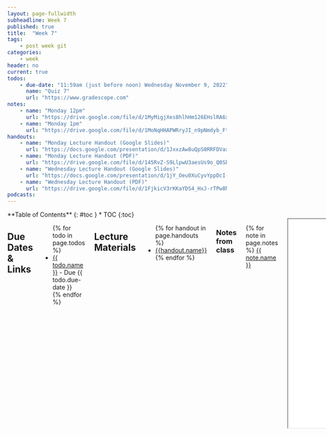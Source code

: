 ```yaml
---
layout: page-fullwidth
subheadline: Week 7
published: true
title:  "Week 7"
tags:
    - post week git
categories:
    - week
header: no
current: true
todos:
    - due-date: "11:59am (just before noon) Wednesday November 9, 2022"
      name: "Quiz 7"
      url: "https://www.gradescope.com"
notes:
    - name: "Monday 12pm"
      url: "https://drive.google.com/file/d/1MyMigjXes8hlhHm126EHslRA6xyZt0Dt"
    - name: "Monday 1pm"
      url: "https://drive.google.com/file/d/1MoNqHHAPWRryJI_n9pNmdyb_FtH16htg"
handouts:
    - name: "Monday Lecture Handout (Google Slides)"
      url: "https://docs.google.com/presentation/d/1JxxzAw8uQpS0RRFDVaxomKx53XQUrcsrMyuaeWppmaA/edit?usp=sharing"
    - name: "Monday Lecture Handout (PDF)"
      url: "https://drive.google.com/file/d/145RvZ-S9LlpwU3aesUs9o_Q0SbeYut-s/view?usp=sharing"
    - name: "Wednesday Lecture Handout (Google Slides)"
      url: "https://docs.google.com/presentation/d/1jY_Oeu0XuCyvYppDcI-qe8D7IGx9Q-jJ5tItfDagqnc/edit?usp=sharing"
    - name: "Wednesday Lecture Handout (PDF)"
      url: "https://drive.google.com/file/d/1FjkicV3rKKaYDS4_HxJ-rTPw8NQJ4g4v/view?usp=sharing"
podcasts:
---
```


<div class="row">
<div class="medium-4 medium-push-8 columns" markdown="1">
<div class="panel radius fixed-toc"  data-options="sticky_on:large" markdown="1">
**Table of Contents**
{: #toc }
*  TOC
{:toc}
</div>
</div><!-- /.medium-4.columns -->

<div class="medium-8 medium-pull-4 columns" markdown="1">

## Due Dates & Links
<ul>
{% for todo in page.todos %}
<li><a href="{{ todo.url }}">{{ todo.name }}</a> - Due {{ todo.due-date }}</li>
{% endfor %}
</ul>

## Lecture Materials
<ul>
{% for handout in page.handouts %}
<li><a href="{{handout.url}}">{{handout.name}}</a></li>
{% endfor %}
</ul>

### Notes from class
{% for note in page.notes %}
<a href="{{ note.url }}">{{ note.name }}</a>
<iframe src="{{ note.url }}/preview" width="640" height="480" allow="autoplay"></iframe>
{% endfor %}

### Links to Podcast
**Note:** Links will require you to log in as a UCSD student
<ul>
{% for link in page.podcasts %} 
<li><a href="{{link.url}}">{{link.name}}</a></li>
{% endfor %}
</ul>

## Material

- Check out this Piazza post for some programming videos: [https://piazza.com/class/l7pbb88wlepvh/post/426](https://piazza.com/class/l7pbb88wlepvh/post/426)

## Lab Tasks

In this week's lab you will write an automatic “grader” for some of the
methods we worked on in week 3.

In particular, you'll write a script and a test file that gives a score to the
functionality of a student-submitted `ListExamples` file and class (see
[ListExamples.java](https://github.com/ucsd-cse15l-f22/lab3/blob/main/ListExamples.java)).
The specific format is that you'll write a `bash` script that takes the URL of
a Github repository and prints out a grade:

```
$ bash grade.sh https://github.com/some-username/some-repo-name
... messages about points ...
```

This will work with a test file that _you_ write in order to grade students'
work. You can use this repository to get started with your grader
implementation; you should **make a fork**:

[https://github.com/ucsd-cse15l-f22/list-examples-grader](https://github.com/ucsd-cse15l-f22/list-examples-grader)

### “Student” Submissions

Assume the assignment spec was to submit:

- A repository with a file called `ListExamples.java`
- In that file, a class called `ListExamples`
- In that class, two methods:
  - `static List<String> filter(List<String> s, StringChecker sc)`
  - `static List<String> merge(List<String> list1, List<String> list2)`
- These methods should have the implementations suggested in [lab 3](/week/week3/)

You should use the following repositories to test your grader:

- [https://github.com/ucsd-cse15l-f22/list-methods-lab3](https://github.com/ucsd-cse15l-f22/list-methods-lab3),
  which has the same code as the starter from lab 3
- [https://github.com/ucsd-cse15l-f22/list-methods-corrected](https://github.com/ucsd-cse15l-f22/list-methods-corrected),
  which has the methods corrected (I would expect this to get full or
  near-to-full credit)
- [https://github.com/ucsd-cse15l-f22/list-methods-compile-error](https://github.com/ucsd-cse15l-f22/list-methods-compile-error),
  which has a syntax error of a missing semicolon. Note that your job is _not_
  to fix this, but to decide what to do in your grader with such a submission!
- [https://github.com/ucsd-cse15l-f22/list-methods-signature](https://github.com/ucsd-cse15l-f22/list-methods-signature),
  which has the types for the arguments of `filter` in the wrong order, so it
  doesn't match the expected behavior.
- [https://github.com/ucsd-cse15l-f22/list-methods-filename](https://github.com/ucsd-cse15l-f22/list-methods-filename),
  which has a great implementation saved in a file with the wrong name.
- [https://github.com/ucsd-cse15l-f22/list-methods-nested](https://github.com/ucsd-cse15l-f22/list-methods-nested),
  which has a great implementation saved in a nested directory called `pa1`.
- **Challenge**
  [https://github.com/ucsd-cse15l-f22/list-examples-subtle](https://github.com/ucsd-cse15l-f22/list-examples-subtle),
  which has more subtle bugs (hints: see
  [`assertSame`](https://javadoc.io/doc/junit/junit/latest/index.html), which
  compares with `==` rather than `.equals()`, and think hard about duplicates
  for `merge`)

### Your Grading Script

For each of the submissions above, your grader should produce either:

- A grade message that says something about a score (maybe pass/fail, or maybe
  a proportion of tests passed – your choice) if the tests run.
- A useful feedback message that says what went wrong if for any reason the
  tests couldn't be run (compile error, wrong file submitted, etc.)

A general workflow for your script could be:

1. Clone the repository of the student submission to a well-known directory
name (provided in starter code)
2. Check that the student code has the correct file submitted. If they didn't,
detect and give helpful feedback about it.
  - Useful tools here are `if` and `-e`/`-f`. You can use the `exit` command to
    quit a bash script early.
3. Somehow get the student code and your test `.java` file into the same
directory
  - Useful tools here might be `cp` and maybe `mkdir`
4. Compile your tests and the student's code from the appropriate directory
with the appropriate classpath commands. If the compilation fails, detect and
give helpful feedback about it.
  - Aside from the necessary `javac`, useful tools here are output redirection
    and error codes (`$?`) along with `if`
  - This might be a time where you need to turn _off_ `set -e`. Why?
5. Run the tests and report the grade based on the JUnit output.
  - Again output redirection will be useful, and also tools like `grep` could
    be helpful here

Do the work in pairs!  As a pair, you should produce **one** implementation
– push it to one member's fork of the starter Github repository and include
the link to that repository in your notes.

**Write down in notes** screenshots of what your grader does on each of the
sample student cases above.

### Running it Through a Server

We've also provided our `Server.java` and a server we wrote for you called
`GradeServer.java` in the starter repository.

You can compile them and use

```
java GradeServer 4000
```

to run the server.

Look at the code to understand the expected path and parameters in
`GradeServer.java`. Loading a URL at the `/grade` path with one of the repos
above as the query parameter. What happens?

That's quite a bit of the way towards an autograder like Gradescope!

**Write down in notes**: Show a screenshot of the server running your
autograder in a browser.

**Discuss and write down**: What other features are needed to make this work
more like Gradescope's autograder? (Think about running for different students,
storing grades, presenting results, etc)

Congratulations! You've done one kind of the work that your TAs do when setting
up classes 🙂

## Week 7 Lab Report

This week's lab report focuses on material from the week 6 lab; you can start
it before the week 7 lab.

### Part 1

Pick one of the tasks from the week 6 lab that your group completed in Vim in
the second set of tasks. The full descriptions are in the [week 6
descriptions](/week/week6); as a brief reminder:

- Changing the name of the `start` parameter and its uses to `base`
- Adding a new line to `print` before `File[] paths = f.listfiles()`
- Changing the `main` method to take a command-line argument

Pick **one** of these, and give the _shortest_ sequence of `vim` commands that
your group came up with to accomplish the task. (If you don't have access to
your group's notes or otherwise don't know for some reason, come up with your
own that is less than 30 total keys pressed).

Write out the sequence of keys to press using code formatting (with backticks
\`). Use `<>` to indicate special keys (`<Backspace>` or `<Enter>` or `<Esc>`)
and just the keys themselves for other keys pressed. Then, for each command
where you move the cursor or change the text, take a screenshot and describe
which commands/keypresses got to that step.

Write out _every key pressed_, including if you use the arrows or `h` `j` `k`
`l` to move around. These count towards the 30 keys pressed!

For example, if I were opening a program and changing the first occurrence of
the word “apple” to “banana” in a file containing `blueberry apple
sauce`, I might write:

`/apple<Enter>cebanana<Esc>:w<Enter>`

- A description/screenshot of typing `/apple<Enter>` and the cursor jumping to
  the start of `apple`
- A description/screenshot of typing `ce`, switching into input mode and
  deleting the word `apple`
- A description/screenshot of typing `banana<Esc>`, replacing the text and
  returning to insert mode
- A description/screenshot of typing `:w<Enter`, saving the changes

### Part 2

When you go on to CSE30/courses beyond, internships that involve configuring
servers, or any other tasks where you work on remote machines, you'll have to
make decisions about how you manage your workflow. These aren't the only two
options (indeed, here we don't even discuss using `git`, for example). However,
it's useful to compare two potential strategies.

Consider performing the edit task you chose and re-running the program _when
you have to run it remotely_. Time yourself twice:

- Once, start in Visual Studio Code and make the edit there, then
  `scp` the file to the remote server and run it there to confirm it
  works (you can just run `bash test.sh` on the remote to test it out).
  Consider having the appropriate `scp` command in your command history or
  easily copy-pasteable!
- Second, start already logged into a `ssh` session. Then, make the edit
  for the task you chose in Vim, then exit Vim and run `bash test.sh`.

Report how long it took you to make the edit in seconds in both styles, and any
difficulties or details that came up in doing so.

Then, answer this question with a few sentences:

- Which of these two styles would you prefer using if you had to work on a
  program that you were running remotely, and why?
- What about the project or task might factor into your decision one way or
  another? (If nothing would affect your decision, say so and why!)

### Submission

Post both parts as a page on your Github Pages site, and submit the
printed-to-PDF version of the `.html` page to the “Lab Report 3 – 
Vim” Gradescope assignment.

